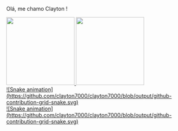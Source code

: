 Olá, me chamo Clayton !
<div>
<a href="https://github.com/clayton7000">
<img height="180em" src="https://github-readme-stats.vercel.app/api/top-langs/?username=clayton7000&layout=compact&langs_count=7&theme=dracula"/>
<img height="180em" src="https://github-readme-stats.vercel.app/api?username=clayton7000&show_icons=true&theme=dracula&include_all_commits=true&count_private=true"/>
</div>
![Snake animation](https://github.com/clayton7000/clayton7000/blob/output/github-contribution-grid-snake.svg)
<div>
![Snake animation](https://github.com/clayton7000/clayton7000/blob/output/github-contribution-grid-snake.svg)
</div>

